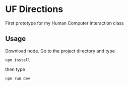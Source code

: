 # UF Directions

First prototype for my Human Computer Interaction class

## Usage

Download node. Go to the project directory and type

```
npm install
```

then type 

```
npm run dev
```
